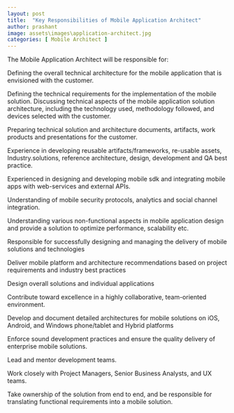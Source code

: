 ```yaml
---
layout: post
title:  "Key Responsibilities of Mobile Application Architect"
author: prashant
image: assets\images\application-architect.jpg
categories: [ Mobile Architect ]
---
```

The Mobile Application Architect will be responsible for:

Defining the overall technical architecture for the mobile application that is envisioned with the customer.

Defining the technical requirements for the implementation of the mobile solution.
Discussing technical aspects of the mobile application solution architecture, including the technology used, methodology followed, and devices selected with the customer.

Preparing technical solution and architecture documents, artifacts, work products and presentations for the customer.

Experience in developing reusable artifacts/frameworks, re-usable assets, Industry.solutions, reference architecture, design, development and QA best practice.

Experienced in designing and developing mobile sdk and integrating mobile apps with web-services and external APIs.

Understanding of mobile security protocols, analytics and social channel integration.

Understanding various non-functional aspects in mobile application design and provide a solution to optimize performance, scalability etc.

Responsible for successfully designing and managing the delivery of mobile solutions and technologies

Deliver mobile platform and architecture recommendations based on project requirements and industry best practices

Design overall solutions and individual applications

Contribute toward excellence in a highly collaborative, team-oriented environment.

Develop and document detailed architectures for mobile solutions on iOS, Android, and Windows phone/tablet and Hybrid platforms

Enforce sound development practices and ensure the quality delivery of enterprise mobile
solutions.

Lead and mentor development teams.

Work closely with Project Managers, Senior Business Analysts, and UX teams.

Take ownership of the solution from end to end, and be responsible for translating functional requirements into a mobile solution.
